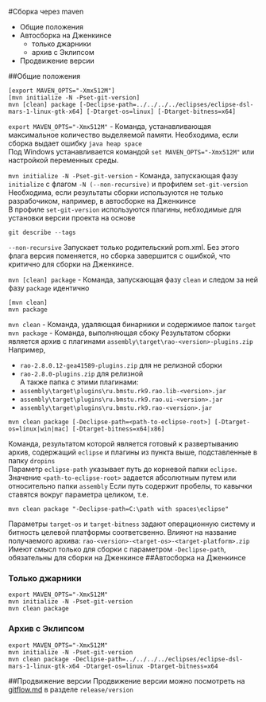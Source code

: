 #Сборка через maven
* Общие положения 
* Автосборка на Дженкинсе
  - только джарники
  - архив с Эклипсом
* Продвижение версии

##Общие положения
```
[export MAVEN_OPTS="-Xmx512M"]
[mvn initialize -N -Pset-git-version]
mvn [clean] package [-Declipse-path=../../../../eclipses/eclipse-dsl-mars-1-linux-gtk-x64] [-Dtarget-os=linux] [-Dtarget-bitness=x64]
```
```export MAVEN_OPTS="-Xmx512M"``` - Команда, устанавливающая максимальное количество выделяемой памяти.
Необходима, если сборка выдает ошибку ```java heap space```<br>
Под Windows устанавливается командой ```set MAVEN_OPTS="-Xmx512M"``` или настройкой переменных среды.

```mvn initialize -N -Pset-git-version``` - Команда, запускающая фазу ```initialize``` с флагом ```-N (--non-recursive)``` и профилем ```set-git-version```<br>
Необходима, если результаты сборки используются не только разрабочиком, например, в автосборке на Дженкинсе<br>
В профиле ```set-git-version``` используются плагины, небходимые для установки версии проекта на основе 
```
git describe --tags
```

```--non-recursive``` Запускает только родительский pom.xml. Без этого флага версия поменяется, но сборка завершится с ошибкой, что критично для сборки на Дженкинсе.

```mvn [clean] package``` - Команда, запускающая фазу ```clean``` и следом за ней фазу ```package``` идентично<br>
```
[mvn clean]
mvn package
```
```mvn clean``` - Команда, удаляющая бинарники и содержимое папок ```target```<br>
```mvn package``` - Команда, выполняющая сбоку
Результатом сборки является архив с плагинами ```assembly\target\rao-<version>-plugins.zip```
Например, 
- ```rao-2.8.0.12-gea41589-plugins.zip``` для не релизной сборки
- ```rao-2.8.0-plugins.zip``` для релизной<br>
А также папка с этими плагинами:
- ```assembly\target\plugins\ru.bmstu.rk9.rao.lib-<version>.jar```
- ```assembly\target\plugins\ru.bmstu.rk9.rao.ui-<version>.jar```
- ```assembly\target\plugins\ru.bmstu.rk9.rao-<version>.jar```
```
mvn clean package [-Declipse-path=<path-to-eclipse-root>] [-Dtarget-os=linux|win|mac] [-Dtarget-bitness=x64|x86]
```
Команда, результатом которой является готовый к развертыванию архив, содержащий ```eclipse``` и плагины из пункта выше, подставленные в папку ```dropins```<br>
Параметр ```eclipse-path``` указывает путь до корневой папки ```eclipse```. Значение ```<path-to-eclipse-root>``` задается абсолютным путем или относительно папки ```assembly```
Если путь содержит пробелы, то кавычки ставятся вокруг параметра целиком, т.е.
```
mvn clean package "-Declipse-path=C:\path with spaces\eclipse"
```

Параметры ```target-os``` и ```target-bitness``` задают операционную систему и битность целевой платформы соответсвенно. Влияют на название получаемого архива: ```rao-<version>-<target-os>-<target-platform>.zip``` Имеют смысл только для сборки с параметром ```-Declipse-path```, обязательны для сборки на Дженкинсе
##Автосборка на Дженкинсе
### Только джарники
```
export MAVEN_OPTS="-Xmx512M"
mvn initialize -N -Pset-git-version
mvn clean package
```
### Архив с Эклипсом
```
export MAVEN_OPTS="-Xmx512M"
mvn initialize -N -Pset-git-version
mvn clean package -Declipse-path=../../../../eclipses/eclipse-dsl-mars-1-linux-gtk-x64 -Dtarget-os=linux -Dtarget-bitness=x64
```
##Продвижение версии
Продвижение версии можно посмотреть на [gitflow.md](/gitflow.md) в разделе ```release/version```
